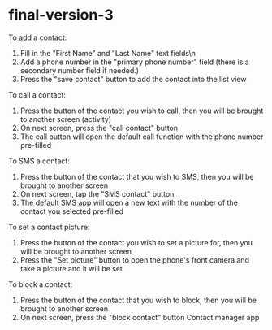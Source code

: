 final-version-3
===============

To add a contact: 
1. Fill in the "First Name" and "Last Name" text fields\n
2. Add a phone number in the  "primary phone number" field (there is a secondary number field if needed.)
3. Press the  "save contact" button to add the contact into the list view

To call a contact:
1. Press the button of the contact you wish to call, then you will be brought to another screen (activity)
2. On next screen, press the "call contact" button
3. The call button will open the default call function with the phone number pre-filled

To SMS a contact:
1. Press the button of the contact that you wish to SMS, then you will be brought to another screen
2. On next screen, tap the "SMS contact" button
3. The default SMS app will open a new text with the number of the contact you selected pre-filled

To set a contact picture:
1. Press the button of the contact you wish to set a picture for, then you will be brought to another screen
2. Press the "Set picture" button to open the phone's front camera and take a picture and it will be set

To block a contact:
1. Press the button of the contact that you wish to block, then you will be brought to another screen
2. On next screen, press the "block contact" button
Contact manager app
